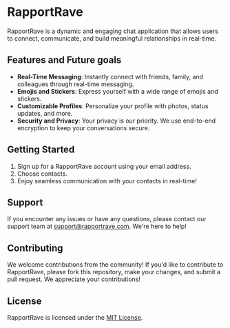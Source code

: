 # RapportRave

RapportRave is a dynamic and engaging chat application that allows users to connect, communicate, and build meaningful relationships in real-time.

## Features and Future goals

- **Real-Time Messaging**: Instantly connect with friends, family, and colleagues through real-time messaging.
- **Emojis and Stickers**: Express yourself with a wide range of emojis and stickers.
- **Customizable Profiles**: Personalize your profile with photos, status updates, and more.
- **Security and Privacy**: Your privacy is our priority. We use end-to-end encryption to keep your conversations secure.

## Getting Started

1. Sign up for a RapportRave account using your email address.
2. Choose contacts.
3. Enjoy seamless communication with your contacts in real-time!

## Support

If you encounter any issues or have any questions, please contact our support team at [support@rapportrave.com](mailto:support@rapportrave.com). We're here to help!

## Contributing

We welcome contributions from the community! If you'd like to contribute to RapportRave, please fork this repository, make your changes, and submit a pull request. We appreciate your contributions!

## License

RapportRave is licensed under the [MIT License](LICENSE).

